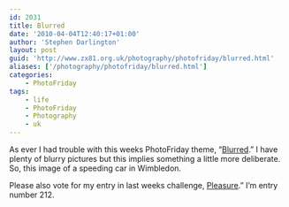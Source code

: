 ```yaml
---
id: 2031
title: Blurred
date: '2010-04-04T12:40:17+01:00'
author: 'Stephen Darlington'
layout: post
guid: 'http://www.zx81.org.uk/photography/photofriday/blurred.html'
aliases: ['/photography/photofriday/blurred.html']
categories:
    - PhotoFriday
tags:
    - life
    - PhotoFriday
    - Photography
    - uk
---
```


As ever I had trouble with this weeks PhotoFriday theme, “[Blurred](http://www.photofriday.com/archives/challenge/000969.php).” I have plenty of blurry pictures but this implies something a little more deliberate. So, this image of a speeding car in Wimbledon.

Please also vote for my entry in last weeks challenge, [Pleasure](http://www.photofriday.com/linkviewer.php?id=967).” I’m entry number 212.